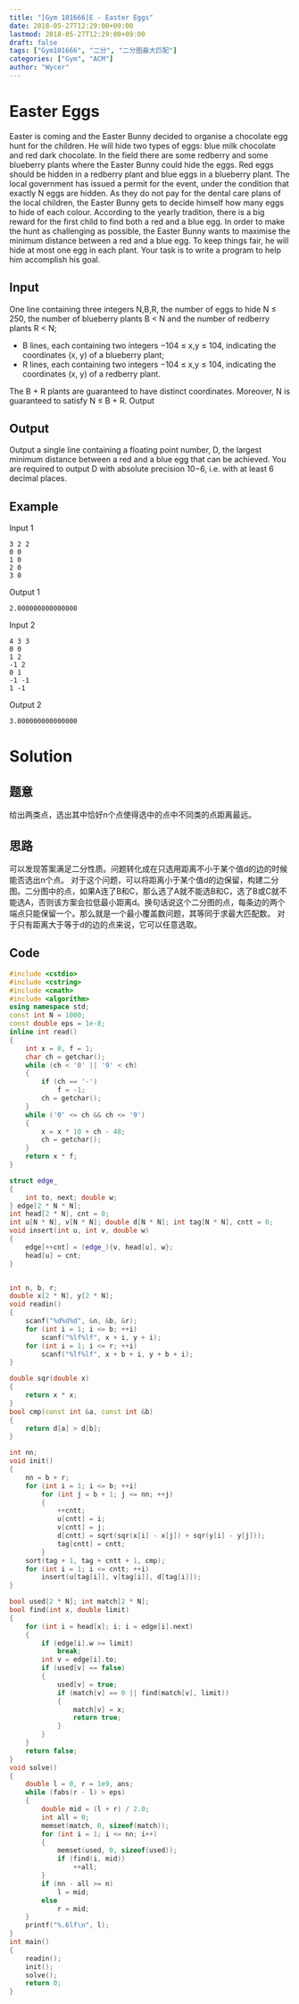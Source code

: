 ```yaml
---
title: "[Gym 101666]E - Easter Eggs"
date: 2018-05-27T12:29:00+09:00
lastmod: 2018-05-27T12:29:00+09:00
draft: false
tags: ["Gym101666", "二分", "二分图最大匹配"]
categories: ["Gym", "ACM"]
author: "Wycer"
---
```


# Easter Eggs
Easter is coming and the Easter Bunny decided to organise a chocolate egg hunt for the children. He will hide two types of eggs: blue milk chocolate and red dark chocolate. In the field there are some redberry and some blueberry plants where the Easter Bunny could hide the eggs. Red eggs should be hidden in a redberry plant and blue eggs in a blueberry plant.
 The local government has issued a permit for the event,
under the condition that exactly N eggs are hidden. As they do not pay for the dental care plans of the local children, the Easter Bunny gets to decide himself how many eggs to hide of each colour.
According to the yearly tradition, there is a big reward for the first child to find both a red and a blue egg. In order to make the hunt as challenging as possible, the Easter Bunny wants to maximise the minimum distance between a red and a blue egg. To keep things fair, he will hide at most one egg in each plant. Your task is to write a program to help him accomplish his goal.

## Input

One line containing three integers N,B,R, the number of eggs to hide N ≤ 250, the number of blueberry plants B < N and the number of redberry plants R < N;

- B lines, each containing two integers −104 ≤ x,y ≤ 104, indicating the coordinates (x, y) of a blueberry plant;
- R lines, each containing two integers −104 ≤ x,y ≤ 104, indicating the coordinates (x, y) of a redberry plant.

The B + R plants are guaranteed to have distinct coordinates. Moreover, N is guaranteed to satisfy N ≤ B + R.
Output

## Output

Output a single line containing a floating point number, D, the largest minimum distance between a red and a blue egg that can be achieved. You are required to output D with absolute precision 10−6, i.e. with at least 6 decimal places.

## Example

Input 1

```
3 2 2
0 0
1 0
2 0
3 0
```

Output 1

```
2.000000000000000
```

Input 2

```
4 3 3
0 0
1 2
-1 2
0 1
-1 -1
1 -1
```

Output 2

```
3.000000000000000
```

# Solution

## 题意
给出两类点，选出其中恰好n个点使得选中的点中不同类的点距离最远。

## 思路
可以发现答案满足二分性质。问题转化成在只选用距离不小于某个值d的边的时候能否选出n个点。
对于这个问题，可以将距离小于某个值d的边保留，构建二分图。二分图中的点，如果A连了B和C，那么选了A就不能选B和C，选了B或C就不能选A，否则该方案会拉低最小距离d。换句话说这个二分图的点，每条边的两个端点只能保留一个。那么就是一个最小覆盖数问题，其等同于求最大匹配数。
对于只有距离大于等于d的边的点来说，它可以任意选取。

## Code
``` cpp
#include <cstdio>
#include <cstring>
#include <cmath>
#include <algorithm>
using namespace std;
const int N = 1000;
const double eps = 1e-8;
inline int read()
{
    int x = 0, f = 1;
    char ch = getchar();
    while (ch < '0' || '9' < ch)
    {
        if (ch == '-')
            f = -1;
        ch = getchar();
    }
    while ('0' <= ch && ch <= '9')
    {
        x = x * 10 + ch - 48;
        ch = getchar();
    }
    return x * f;
}

struct edge_
{
    int to, next; double w;
} edge[2 * N * N];
int head[2 * N], cnt = 0;
int u[N * N], v[N * N]; double d[N * N]; int tag[N * N], cntt = 0;
void insert(int u, int v, double w)
{
    edge[++cnt] = (edge_){v, head[u], w};
    head[u] = cnt;
}


int n, b, r;
double x[2 * N], y[2 * N];
void readin()
{
    scanf("%d%d%d", &n, &b, &r);
    for (int i = 1; i <= b; ++i)
        scanf("%lf%lf", x + i, y + i);
    for (int i = 1; i <= r; ++i)
        scanf("%lf%lf", x + b + i, y + b + i);
}

double sqr(double x)
{
    return x * x;
}
bool cmp(const int &a, const int &b)
{
    return d[a] > d[b];
}

int nn;
void init()
{
    nn = b + r;
    for (int i = 1; i <= b; ++i)
        for (int j = b + 1; j <= nn; ++j)
        {
            ++cntt;
            u[cntt] = i;
            v[cntt] = j;
            d[cntt] = sqrt(sqr(x[i] - x[j]) + sqr(y[i] - y[j]));
            tag[cntt] = cntt;
        }   
    sort(tag + 1, tag + cntt + 1, cmp);
    for (int i = 1; i <= cntt; ++i)
        insert(u[tag[i]], v[tag[i]], d[tag[i]]);
}

bool used[2 * N]; int match[2 * N];
bool find(int x, double limit)
{
    for (int i = head[x]; i; i = edge[i].next)
    {
        if (edge[i].w >= limit)
            break;
        int v = edge[i].to;
        if (used[v] == false)
        {
            used[v] = true;
            if (match[v] == 0 || find(match[v], limit))
            {
                match[v] = x;
                return true;
            }
        }
    }
    return false;
}
void solve()
{
    double l = 0, r = 1e9, ans;
    while (fabs(r - l) > eps)
    {
        double mid = (l + r) / 2.0;
        int all = 0;
        memset(match, 0, sizeof(match));
        for (int i = 1; i <= nn; i++)
        {
            memset(used, 0, sizeof(used));
            if (find(i, mid))
                ++all;
        }
        if (nn - all >= n)
            l = mid;
        else
            r = mid;
    }
    printf("%.6lf\n", l);
}
int main()
{
    readin();
    init();
    solve();
    return 0;
}
```

